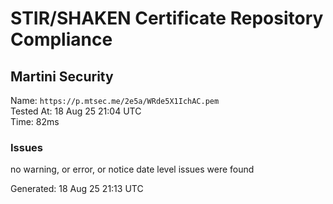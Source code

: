 # STIR/SHAKEN Certificate Repository Compliance

## Martini Security

Name: `https://p.mtsec.me/2e5a/WRde5X1IchAC.pem`\
Tested At: 18 Aug 25 21:04 UTC\
Time: 82ms

### Issues

no warning, or error, or notice date level issues were found

Generated: 18 Aug 25 21:13 UTC